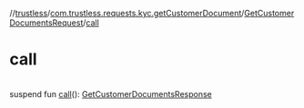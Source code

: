 //[trustless](../../../index.md)/[com.trustless.requests.kyc.getCustomerDocument](../index.md)/[GetCustomerDocumentsRequest](index.md)/[call](call.md)

# call

\
suspend fun [call](call.md)(): [GetCustomerDocumentsResponse](../-get-customer-documents-response/index.md)
